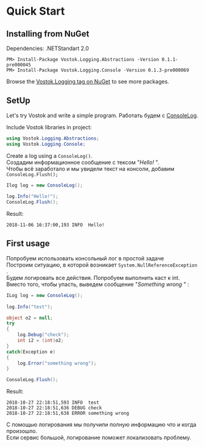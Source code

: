 # Quick Start

## Installing from NuGet

Dependencies: .NETStandart 2.0

```aspnet
PM> Install-Package Vostok.Logging.Abstractions -Version 0.1.1-pre000045
PM> Install-Package Vostok.Logging.Console -Version 0.1.3-pre000069
```

Browse the [Vostok.Logging tag on NuGet](https://www.nuget.org/packages?q=Vostok.Logging) to see more packages.

##  SetUp

Let's try Vostok and write a simple program. Работать будем с [ConsoleLog](implementations/consolelog.md).

Include Vostok libraries in project:

```csharp
using Vostok.Logging.Abstractions;
using Vostok.Logging.Console;
```

Create a log using a `ConsoleLog()`.   
Создадим информационное сообщение с тексом "_Hello!_ ".  
Чтобы всё заработало и мы увидели текст на консоли, добавим `ConsoleLog.Flush();`

```csharp
Ilog log = new ConsoleLog();
            
log.Info("Hello!");
ConsoleLog.Flush();
```

Result:

```aspnet
2018-11-06 16:37:00,193 INFO  Hello!
```

## First usage

Попробуем использовать консольный лог в простой задаче  
Построим ситуацию, в которой возникает `System.NullReferenceException` .  
Будем логировать все действия. Попробуем выполнить каст к int. Вместо того, чтобы упасть, выведем сообщение "_Something wrong_ " :

```csharp
ILog log = new ConsoleLog();
                       
log.Info("test");

object o2 = null;  
try  
{  
    log.Debug("check");
    int i2 = (int)o2; 
}
catch(Exception e)
{
    log.Error("something wrong");
}

ConsoleLog.Flush();
```

Result:

```aspnet
2018-10-27 22:18:51,593 INFO  test
2018-10-27 22:18:51,636 DEBUG check
2018-10-27 22:18:51,638 ERROR something wrong
```

С помощью логирования мы получили полную информацию что и когда произошло.  
Если сервис большой, логирование поможет локализовать проблему.

